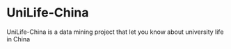 # UniLife-China
UniLife-China is a data mining project that let you know about university life in China
